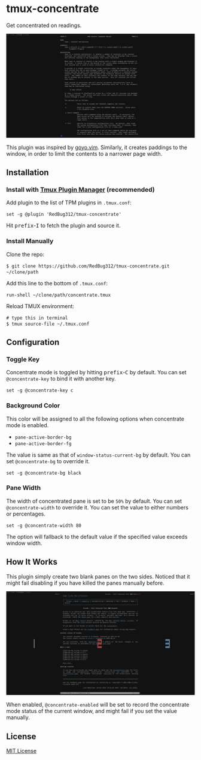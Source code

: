 # tmux-concentrate
Get concentrated on readings.

![The image shows a preview of the plugin.](screenshots/preview.png)

This plugin was inspired by [goyo.vim](https://github.com/junegunn/goyo.vim). Similarly, it creates paddings to the window, in order to limit the contents to a narrower page width.

## Installation

### Install with [Tmux Plugin Manager](https://github.com/tmux-plugins/tpm) (recommended)

Add plugin to the list of TPM plugins in `.tmux.conf`:

    set -g @plugin 'RedBug312/tmux-concentrate'

Hit <kbd>prefix</kbd>-<kbd>I</kbd> to fetch the plugin and source it.

### Install Manually

Clone the repo:

    $ git clone https://github.com/RedBug312/tmux-concentrate.git ~/clone/path

Add this line to the bottom of `.tmux.conf`:

    run-shell ~/clone/path/concentrate.tmux

Reload TMUX environment:

    # type this in terminal
    $ tmux source-file ~/.tmux.conf

## Configuration

### Toggle Key

Concentrate mode is toggled by hitting <kbd>prefix</kbd>-<kbd>C</kbd> by default. You can set `@concentrate-key` to bind it with another key.

    set -g @concentrate-key c

### Background Color

This color will be assigned to all the following options when concentrate mode is enabled.
- `pane-active-border-bg`
- `pane-active-border-fg`

The value is same as that of `window-status-current-bg` by default. You can set `@concentrate-bg` to override it.

    set -g @concentrate-bg black

### Pane Width

The width of concentrated pane is set to be `50%` by default. You can set `@concentrate-width` to override it. You can set the value to either numbers or percentages.

    set -g @concentrate-width 80

The option will fallback to the default value if the specified value exceeds window width.

## How It Works

This plugin simply create two blank panes on the two sides. Noticed that it might fail disabling if you have killed the panes manually before.

![You can see the paddings are actually blank panes in the image.](screenshots/panes.png)

When enabled, `@concentrate-enabled` will be set to record the concentrate mode status of the current window, and might fail if you set the value manually.

## License

[MIT License](https://github.com/RedBug312/tmux-concentrate/blob/master/LICENSE)
